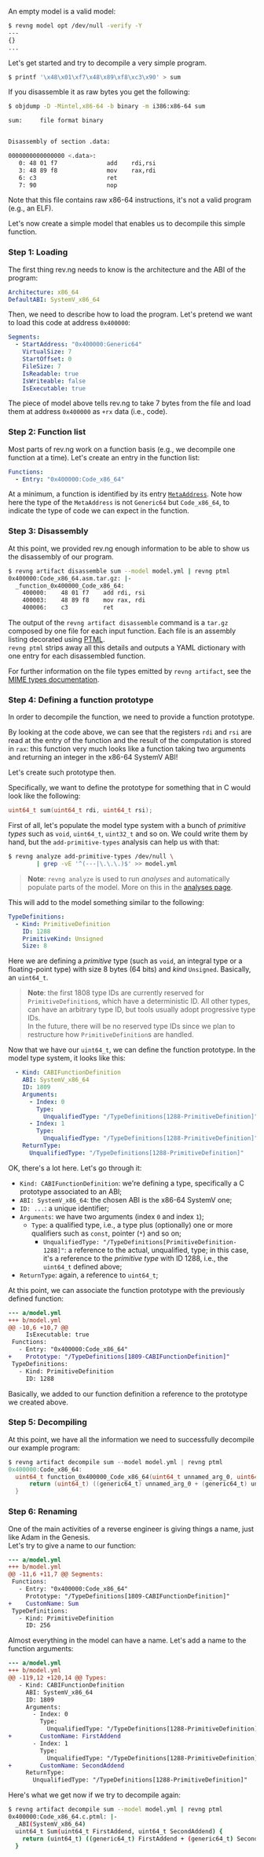 An empty model is a valid model:

```bash
$ revng model opt /dev/null -verify -Y
---
{}
...
```

Let's get started and try to decompile a very simple program.

```bash
$ printf '\x48\x01\xf7\x48\x89\xf8\xc3\x90' > sum
```

If you disassemble it as raw bytes you get the following:

```bash
$ objdump -D -Mintel,x86-64 -b binary -m i386:x86-64 sum

sum:     file format binary


Disassembly of section .data:

0000000000000000 <.data>:
   0: 48 01 f7              add    rdi,rsi
   3: 48 89 f8              mov    rax,rdi
   6: c3                    ret
   7: 90                    nop
```

Note that this file contains raw x86-64 instructions, it's not a valid program (e.g., an ELF).

Let's now create a simple model that enables us to decompile this simple function.

### Step 1: Loading

The first thing rev.ng needs to know is the architecture and the ABI of the program:

```yaml title="model.yml"
Architecture: x86_64
DefaultABI: SystemV_x86_64
```

Then, we need to describe how to load the program.
Let's pretend we want to load this code at address `0x400000`:

```yaml title="model.yml"
Segments:
  - StartAddress: "0x400000:Generic64"
    VirtualSize: 7
    StartOffset: 0
    FileSize: 7
    IsReadable: true
    IsWriteable: false
    IsExecutable: true
```

The piece of model above tells rev.ng to take 7 bytes from the file and load them at address `0x400000` as `+rx` data (i.e., code).

### Step 2: Function list

Most parts of rev.ng work on a function basis (e.g., we decompile one function at a time).
Let's create an entry in the function list:

```yaml title="model.yml"
Functions:
  - Entry: "0x400000:Code_x86_64"
```

At a minimum, a function is identified by its entry [`MetaAddress`](metaaddress.md).
Note how here the type of the `MetaAddress` is not `Generic64` but `Code_x86_64`, to indicate the type of code we can expect in the function.

### Step 3: Disassembly

At this point, we provided rev.ng enough information to be able to show us the disassembly of our program.

```bash
$ revng artifact disassemble sum --model model.yml | revng ptml
0x400000:Code_x86_64.asm.tar.gz: |-
  _function_0x400000_Code_x86_64:
    400000:    48 01 f7    add rdi, rsi
    400003:    48 89 f8    mov rax, rdi
    400006:    c3          ret
```

The output of the `revng artifact disassemble` command is a `tar.gz` composed by one file for each input function. Each file is an assembly listing decorated using [PTML](../references/ptml.md).
<br />`revng ptml` strips away all this details and outputs a YAML dictionary with one entry for each disassembled function.

For further information on the file types emitted by `revng artifact`, see the [MIME types documentation](../references/mime-types.md).

### Step 4: Defining a function prototype

In order to decompile the function, we need to provide a function prototype.

By looking at the code above, we can see that the registers `rdi` and `rsi` are read at the entry of the function and the result of the computation is stored in `rax`: this function very much looks like a function taking two arguments and returning an integer in the x86-64 SystemV ABI!

Let's create such prototype then.

Specifically, we want to define the prototype for something that in C would look like the following:

```c
uint64_t sum(uint64_t rdi, uint64_t rsi);
```

First of all, let's populate the model type system with a bunch of *primitive types* such as `void`, `uint64_t`, `uint32_t` and so on.
We could write them by hand, but the `add-primitive-types` analysis can help us with that:

```bash
$ revng analyze add-primitive-types /dev/null \
        | grep -vE '^(---|\.\.\.)$' >> model.yml
```

> **Note**: `revng analyze` is used to run *analyses* and automatically populate parts of the model. More on this in the [analyses page](analyses.md).

This will add to the model something similar to the following:

```yaml
TypeDefinitions:
  - Kind: PrimitiveDefinition
    ID: 1288
    PrimitiveKind: Unsigned
    Size: 8
```

Here we are defining a *primitive* type (such as `void`, an integral type or a floating-point type) with size 8 bytes (64 bits) and *kind* `Unsigned`. Basically, an `uint64_t`.

> **Note**: the first 1808 type IDs are currently reserved for `PrimitiveDefinition`s, which have a deterministic ID.
> All other types, can have an arbitrary type ID, but tools usually adopt progressive type IDs.
> <br />In the future, there will be no reserved type IDs since we plan to restructure how `PrimitiveDefinition`s are handled.

Now that we have our `uint64_t`, we can define the function prototype.
In the model type system, it looks like this:

```yaml title="model.yml"
  - Kind: CABIFunctionDefinition
    ABI: SystemV_x86_64
    ID: 1809
    Arguments:
      - Index: 0
        Type:
          UnqualifiedType: "/TypeDefinitions[1288-PrimitiveDefinition]"
      - Index: 1
        Type:
          UnqualifiedType: "/TypeDefinitions[1288-PrimitiveDefinition]"
    ReturnType:
      UnqualifiedType: "/TypeDefinitions[1288-PrimitiveDefinition]"
```

OK, there's a lot here. Let's go through it:

* `Kind: CABIFunctionDefinition`: we're defining a type, specifically a C prototype associated to an ABI;
* `ABI: SystemV_x86_64`: the chosen ABI is the x86-64 SystemV one;
* `ID: ...`: a unique identifier;
* `Arguments`: we have two arguments (index `0` and index `1`);
  * `Type`: a qualified type, i.e., a type plus (optionally) one or more qualifiers such as `const`, pointer (`*`) and so on;
    * `UnqualifiedType: "/TypeDefinitions[PrimitiveDefinition-1288]"`: a reference to the actual, unqualified, type; in this case, it's a reference to the *primitive type* with ID 1288, i.e., the `uint64_t` defined above;
* `ReturnType`: again, a reference to `uint64_t`;

At this point, we can associate the function prototype with the previously defined function:

```diff
--- a/model.yml
+++ b/model.yml
@@ -10,6 +10,7 @@
     IsExecutable: true
 Functions:
   - Entry: "0x400000:Code_x86_64"
+    Prototype: "/TypeDefinitions[1809-CABIFunctionDefinition]"
 TypeDefinitions:
   - Kind: PrimitiveDefinition
     ID: 1288
```

Basically, we added to our function definition a reference to the prototype we created above.

### Step 5: Decompiling

At this point, we have all the information we need to successfully decompile our example program:

```c
$ revng artifact decompile sum --model model.yml | revng ptml
0x400000:Code_x86_64:
  uint64_t function_0x400000_Code_x86_64(uint64_t unnamed_arg_0, uint64_t unnamed_arg_1) {
      return (uint64_t) ((generic64_t) unnamed_arg_0 + (generic64_t) unnamed_arg_1);
  }
```

### Step 6: Renaming

One of the main activities of a reverse engineer is giving things a name, just like Adam in the Genesis.
<br />Let's try to give a name to our function:

```diff
--- a/model.yml
+++ b/model.yml
@@ -11,6 +11,7 @@ Segments:
 Functions:
   - Entry: "0x400000:Code_x86_64"
     Prototype: "/TypeDefinitions[1809-CABIFunctionDefinition]"
+    CustomName: Sum
 TypeDefinitions:
   - Kind: PrimitiveDefinition
     ID: 256
```

Almost everything in the model can have a name. Let's add a name to the function arguments:

```diff
--- a/model.yml
+++ b/model.yml
@@ -119,12 +120,14 @@ Types:
   - Kind: CABIFunctionDefinition
     ABI: SystemV_x86_64
     ID: 1809
     Arguments:
       - Index: 0
         Type:
           UnqualifiedType: "/TypeDefinitions[1288-PrimitiveDefinition]"
+        CustomName: FirstAddend
       - Index: 1
         Type:
           UnqualifiedType: "/TypeDefinitions[1288-PrimitiveDefinition]"
+        CustomName: SecondAddend
     ReturnType:
       UnqualifiedType: "/TypeDefinitions[1288-PrimitiveDefinition]"
```

Here's what we get now if we try to decompile again:

```bash
$ revng artifact decompile sum --model model.yml | revng ptml
0x400000:Code_x86_64.c.ptml: |-
  _ABI(SystemV_x86_64)
  uint64_t Sum(uint64_t FirstAddend, uint64_t SecondAddend) {
    return (uint64_t) ((generic64_t) FirstAddend + (generic64_t) SecondAddend);
  }

```
